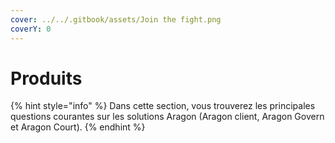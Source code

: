 ```yaml
---
cover: ../../.gitbook/assets/Join the fight.png
coverY: 0
---
```


# Produits

{% hint style="info" %}
Dans cette section, vous trouverez les principales questions courantes sur les solutions Aragon (Aragon client, Aragon Govern et Aragon Court).
{% endhint %}
